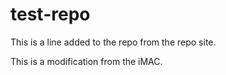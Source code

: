 test-repo
=========
This is a line added to the repo from the repo site.

This is a modification from the iMAC.


